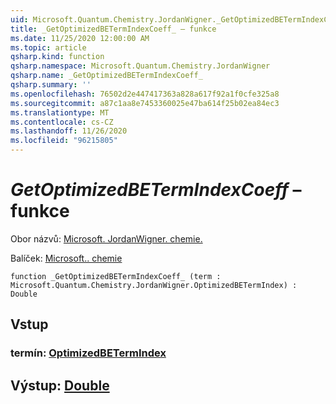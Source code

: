 ```yaml
---
uid: Microsoft.Quantum.Chemistry.JordanWigner._GetOptimizedBETermIndexCoeff_
title: _GetOptimizedBETermIndexCoeff_ – funkce
ms.date: 11/25/2020 12:00:00 AM
ms.topic: article
qsharp.kind: function
qsharp.namespace: Microsoft.Quantum.Chemistry.JordanWigner
qsharp.name: _GetOptimizedBETermIndexCoeff_
qsharp.summary: ''
ms.openlocfilehash: 76502d2e447417363a828a617f92a1f0cfe325a8
ms.sourcegitcommit: a87c1aa8e7453360025e47ba614f25b02ea84ec3
ms.translationtype: MT
ms.contentlocale: cs-CZ
ms.lasthandoff: 11/26/2020
ms.locfileid: "96215805"
---
```

# <a name="_getoptimizedbetermindexcoeff_-function"></a>_GetOptimizedBETermIndexCoeff_ – funkce

Obor názvů: [Microsoft. JordanWigner. chemie.](xref:Microsoft.Quantum.Chemistry.JordanWigner)

Balíček: [Microsoft.. chemie](https://nuget.org/packages/Microsoft.Quantum.Chemistry)




```qsharp
function _GetOptimizedBETermIndexCoeff_ (term : Microsoft.Quantum.Chemistry.JordanWigner.OptimizedBETermIndex) : Double
```


## <a name="input"></a>Vstup

### <a name="term--optimizedbetermindex"></a>termín: [OptimizedBETermIndex](xref:Microsoft.Quantum.Chemistry.JordanWigner.OptimizedBETermIndex)





## <a name="output--double"></a>Výstup: [Double](xref:microsoft.quantum.lang-ref.double)

